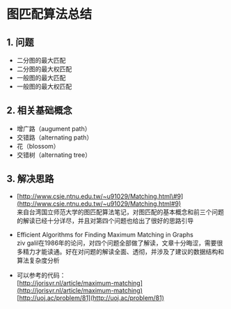 # 图匹配算法总结

## 1. 问题

* 二分图的最大匹配
* 二分图的最大权匹配
* 一般图的最大匹配
* 一般图的最大权匹配

## 2. 相关基础概念

* 增广路（augument path）
* 交错路（alternating path）
* 花（blossom）
* 交错树（alternating tree）

## 3. 解决思路

* [http://www.csie.ntnu.edu.tw/~u91029/Matching.html\#9](http://www.csie.ntnu.edu.tw/~u91029/Matching.html#9)  
  来自台湾国立师范大学的图匹配算法笔记，对图匹配的基本概念和前三个问题的解读已经十分详尽，并且对第四个问题也给出了很好的思路引导

* Efficient Algorithms for Finding Maximum Matching in Graphs  
  ziv galil在1986年的论问，对四个问题全部做了解读，文章十分晦涩，需要很多精力才能读通。好在对问题的解读全面、透彻，并涉及了建议的数据结构和算法复杂度分析

* 可以参考的代码：  
  [http://jorisvr.nl/article/maximum-matching](http://jorisvr.nl/article/maximum-matching)  
  [http://uoj.ac/problem/81](http://uoj.ac/problem/81)




